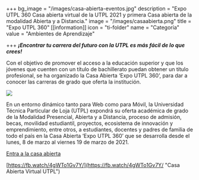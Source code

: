 +++
bg_image = "/images/casa-abierta-eventos.jpg"
description = "Expo UTPL 360 Casa abierta virtual de la UTPL 2021 y primera Casa abierta de la modalidad Abierta y a Distancia."
image = "/images/casaabierta.png"
title = "Expo UTPL 360"
[[information]]
icon = "ti-folder"
name = "Categoría"
value = "Ambientes de Aprendizaje"

+++
**_¡Encontrar tu carrera del futuro con la UTPL es más fácil de lo que crees!_**

Con el objetivo de promover el acceso a la educación superior y que los jóvenes que cuenten con un título de bachillerato puedan obtener un título profesional, se ha organizado la Casa Abierta ‘Expo UTPL 360’, para dar a conocer las carreras de grado que oferta la institución.

![](/images/ec2ba27f-0201-4729-92b3-431b35d511ec.jpg)

En un entorno dinámico tanto para Web como para Móvil, la Universidad Técnica Particular de Loja (UTPL) expondrá su oferta académica de grado de la Modalidad Presencial, Abierta y a Distancia, proceso de admisión, becas, movilidad estudiantil, proyectos, ecosistema de innovación y emprendimiento, entre otros, a estudiantes, docentes y padres de familia de todo el país en la Casa Abierta ‘Expo UTPL 360’ que se desarrolla desde el lunes, 8 de marzo al viernes 19 de marzo de 2021.

[Entra a la casa abierta](https://casavirtual.utpl.edu.ec)

[https://fb.watch/4gWTo1Gv7Y/](https://fb.watch/4gWTo1Gv7Y/ "Casa Abierta Virtual UTPL")